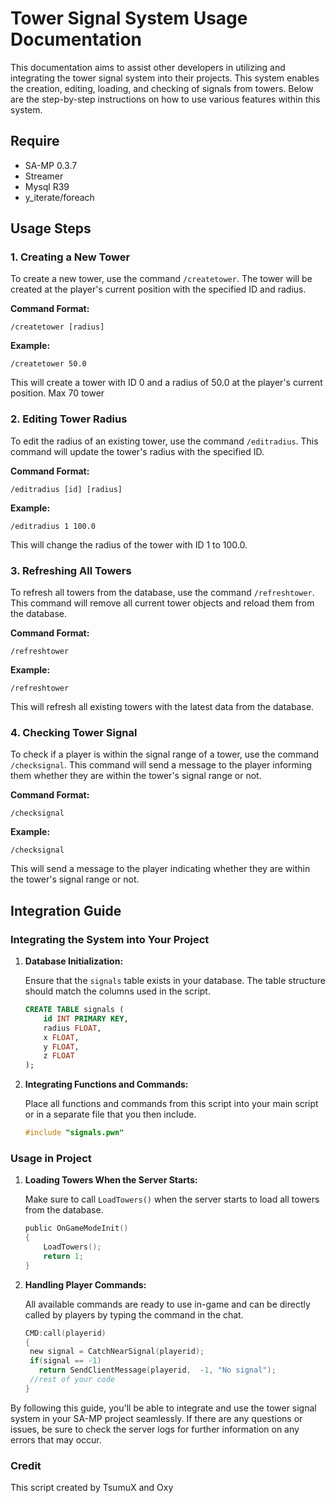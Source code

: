# Tower Signal System Usage Documentation

This documentation aims to assist other developers in utilizing and integrating the tower signal system into their projects. This system enables the creation, editing, loading, and checking of signals from towers. Below are the step-by-step instructions on how to use various features within this system.
## Require
- SA-MP 0.3.7
- Streamer
- Mysql R39
- y_iterate/foreach
## Usage Steps

### 1. Creating a New Tower

To create a new tower, use the command `/createtower`. The tower will be created at the player's current position with the specified ID and radius.

**Command Format:**

```
/createtower [radius]
```

**Example:**

```
/createtower 50.0
```

This will create a tower with ID 0 and a radius of 50.0 at the player's current position.
Max 70 tower

### 2. Editing Tower Radius

To edit the radius of an existing tower, use the command `/editradius`. This command will update the tower's radius with the specified ID.

**Command Format:**

```
/editradius [id] [radius]
```

**Example:**

```
/editradius 1 100.0
```

This will change the radius of the tower with ID 1 to 100.0.

### 3. Refreshing All Towers

To refresh all towers from the database, use the command `/refreshtower`. This command will remove all current tower objects and reload them from the database.

**Command Format:**

```
/refreshtower
```

**Example:**

```
/refreshtower
```

This will refresh all existing towers with the latest data from the database.

### 4. Checking Tower Signal

To check if a player is within the signal range of a tower, use the command `/checksignal`. This command will send a message to the player informing them whether they are within the tower's signal range or not.

**Command Format:**

```
/checksignal
```

**Example:**

```
/checksignal
```

This will send a message to the player indicating whether they are within the tower's signal range or not.

## Integration Guide

### Integrating the System into Your Project

1. **Database Initialization:**

   Ensure that the `signals` table exists in your database. The table structure should match the columns used in the script.

   ```sql
   CREATE TABLE signals (
       id INT PRIMARY KEY,
       radius FLOAT,
       x FLOAT,
       y FLOAT,
       z FLOAT
   );
   ```

2. **Integrating Functions and Commands:**

   Place all functions and commands from this script into your main script or in a separate file that you then include.

   ```c
   #include "signals.pwn"
   ```

### Usage in Project

1. **Loading Towers When the Server Starts:**

   Make sure to call `LoadTowers()` when the server starts to load all towers from the database.

   ```c
   public OnGameModeInit()
   {
       LoadTowers();
       return 1;
   }
   ```

2. **Handling Player Commands:**

   All available commands are ready to use in-game and can be directly called by players by typing the command in the chat.

   ```c
   CMD:call(playerid)
   {
    new signal = CatchNearSignal(playerid);
    if(signal == -1)
      return SendClientMessage(playerid,  -1, "No signal");
    //rest of your code
   }
   ```

By following this guide, you'll be able to integrate and use the tower signal system in your SA-MP project seamlessly. If there are any questions or issues, be sure to check the server logs for further information on any errors that may occur.

### Credit
This script created by TsumuX and Oxy
